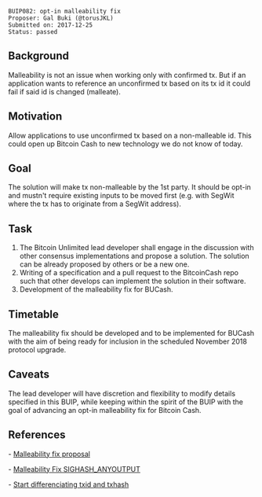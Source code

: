     BUIP082: opt-in malleability fix
    Proposer: Gal Buki (@torusJKL)
    Submitted on: 2017-12-25
    Status: passed 

Background
----------

Malleability is not an issue when working only with confirmed tx. But if
an application wants to reference an unconfirmed tx based on its tx id
it could fail if said id is changed (malleate).

Motivation
----------

Allow applications to use unconfirmed tx based on a non-malleable id.
This could open up Bitcoin Cash to new technology we do not know of
today.

Goal
----

The solution will make tx non-malleable by the 1st party. It should be
opt-in and mustn't require existing inputs to be moved first (e.g. with
SegWit where the tx has to originate from a SegWit address).

Task
----

1.  The Bitcoin Unlimited lead developer shall engage in the discussion
    with other consensus implementations and propose a solution. The
    solution can be already proposed by others or be a new one.
2.  Writing of a specification and a pull request to the BitcoinCash
    repo such that other develops can implement the solution in their
    software.
3.  Development of the malleability fix for BUCash.

Timetable
---------

The malleability fix should be developed and to be implemented for
BUCash with the aim of being ready for inclusion in the scheduled
November 2018 protocol upgrade.

Caveats
-------

The lead developer will have discretion and flexibility to modify
details specified in this BUIP, while keeping within the spirit of the
BUIP with the goal of advancing an opt-in malleability fix for Bitcoin
Cash.

References
----------

\- [Malleability fix
proposal](https://lists.linuxfoundation.org/pipermail/bitcoin-ml/2017-August/000117.html "wikilink")

\- [Malleability Fix
SIGHASH\_ANYOUTPUT](https://lists.linuxfoundation.org/pipermail/bitcoin-ml/2017-October/000331.html "wikilink")

\- [Start differenciating txid and
txhash](https://reviews.bitcoinabc.org/D755 "wikilink")
